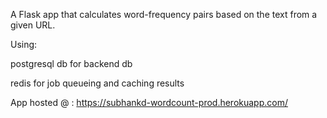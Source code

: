 A Flask app that calculates word-frequency pairs based on the text from a given URL.

Using:

postgresql db for backend db

redis for job queueing and caching results

App hosted @ : 
https://subhankd-wordcount-prod.herokuapp.com/


